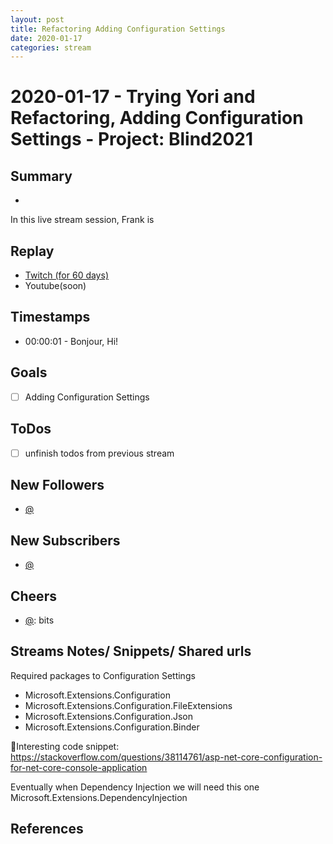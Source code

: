 ```yaml
---
layout: post
title: Refactoring Adding Configuration Settings
date: 2020-01-17
categories: stream
---
```



# 2020-01-17 - Trying Yori and Refactoring, Adding Configuration Settings - Project: Blind2021

## Summary
-

In this live stream session, Frank is 

## Replay


- [Twitch (for 60 days)](https://www.twitch.tv/videos/)
- Youtube(soon)


## Timestamps


- 00:00:01 - Bonjour, Hi!


Goals
-----

- [ ] Adding Configuration Settings



ToDos
-----
- [ ] unfinish todos from previous stream


New Followers
-------------

- [@](https://www.twitch.tv/)


New Subscribers
---------------

- [@](https://www.twitch.tv/)



Cheers
------

- [@](https://www.twitch.tv/):  bits



Streams Notes/ Snippets/ Shared urls
-----------------------------------

Required packages to Configuration Settings
- Microsoft.Extensions.Configuration
- Microsoft.Extensions.Configuration.FileExtensions
- Microsoft.Extensions.Configuration.Json
- Microsoft.Extensions.Configuration.Binder

🔖Interesting code snippet: https://stackoverflow.com/questions/38114761/asp-net-core-configuration-for-net-core-console-application



Eventually when Dependency Injection we will need this one
Microsoft.Extensions.DependencyInjection


References
----------

